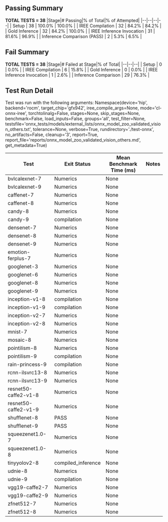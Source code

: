## Passing Summary

**TOTAL TESTS = 38**
|Stage|# Passing|% of Total|% of Attempted|
|--|--|--|--|
| Setup | 38 | 100.0% | 100.0% |
| IREE Compilation | 32 | 84.2% | 84.2% |
| Gold Inference | 32 | 84.2% | 100.0% |
| IREE Inference Invocation | 31 | 81.6% | 96.9% |
| Inference Comparison (PASS) | 2 | 5.3% | 6.5% |
## Fail Summary

**TOTAL TESTS = 38**
|Stage|# Failed at Stage|% of Total|
|--|--|--|
| Setup | 0 | 0.0% |
| IREE Compilation | 6 | 15.8% |
| Gold Inference | 0 | 0.0% |
| IREE Inference Invocation | 1 | 2.6% |
| Inference Comparison | 29 | 76.3% |
## Test Run Detail
Test was run with the following arguments:
Namespace(device='hip', backend='rocm', target_chip='gfx942', iree_compile_args=None, mode='cl-onnx-iree', torchtolinalg=False, stages=None, skip_stages=None, benchmark=False, load_inputs=False, groups='all', test_filter=None, testsfile='onnx_tests/models/external_lists/onnx_model_zoo_validated_vision_others.txt', tolerance=None, verbose=True, rundirectory='./test-onnx', no_artifacts=False, cleanup='3', report=True, report_file='reports/onnx_model_zoo_validated_vision_others.md', get_metadata=True)

| Test | Exit Status | Mean Benchmark Time (ms) | Notes |
|--|--|--|--|
| bvlcalexnet-7 | Numerics | None | |
| bvlcalexnet-9 | Numerics | None | |
| caffenet-7 | Numerics | None | |
| caffenet-8 | Numerics | None | |
| candy-8 | Numerics | None | |
| candy-9 | compilation | None | |
| densenet-7 | Numerics | None | |
| densenet-8 | Numerics | None | |
| densenet-9 | Numerics | None | |
| emotion-ferplus-7 | Numerics | None | |
| googlenet-3 | Numerics | None | |
| googlenet-6 | Numerics | None | |
| googlenet-8 | Numerics | None | |
| googlenet-9 | Numerics | None | |
| inception-v1-8 | compilation | None | |
| inception-v1-9 | compilation | None | |
| inception-v2-7 | Numerics | None | |
| inception-v2-8 | Numerics | None | |
| mnist-7 | Numerics | None | |
| mosaic-8 | Numerics | None | |
| pointilism-8 | Numerics | None | |
| pointilism-9 | compilation | None | |
| rain-princess-9 | compilation | None | |
| rcnn-ilsvrc13-8 | Numerics | None | |
| rcnn-ilsvrc13-9 | Numerics | None | |
| resnet50-caffe2-v1-8 | Numerics | None | |
| resnet50-caffe2-v1-9 | Numerics | None | |
| shufflenet-8 | PASS | None | |
| shufflenet-9 | PASS | None | |
| squeezenet1.0-7 | Numerics | None | |
| squeezenet1.0-8 | Numerics | None | |
| tinyyolov2-8 | compiled_inference | None | |
| udnie-8 | Numerics | None | |
| udnie-9 | compilation | None | |
| vgg19-caffe2-7 | Numerics | None | |
| vgg19-caffe2-9 | Numerics | None | |
| zfnet512-7 | Numerics | None | |
| zfnet512-8 | Numerics | None | |
